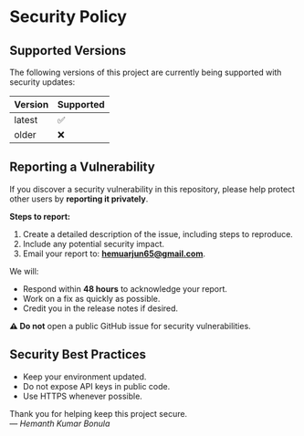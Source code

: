 # Security Policy

## Supported Versions

The following versions of this project are currently being supported with security updates:

| Version | Supported          |
| ------- | ------------------ |
| latest  | ✅                  |
| older   | ❌                  |

## Reporting a Vulnerability

If you discover a security vulnerability in this repository, please help protect other users by **reporting it privately**.

**Steps to report:**
1. Create a detailed description of the issue, including steps to reproduce.
2. Include any potential security impact.
3. Email your report to: **hemuarjun65@gmail.com**.

We will:
- Respond within **48 hours** to acknowledge your report.
- Work on a fix as quickly as possible.
- Credit you in the release notes if desired.

**⚠️ Do not** open a public GitHub issue for security vulnerabilities.

## Security Best Practices

- Keep your environment updated.
- Do not expose API keys in public code.
- Use HTTPS whenever possible.

Thank you for helping keep this project secure.  
— *Hemanth Kumar Bonula*
